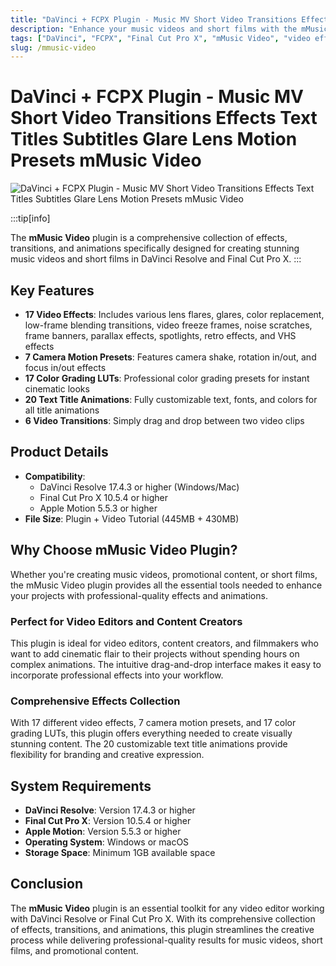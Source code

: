 ```yaml
---
title: "DaVinci + FCPX Plugin - Music MV Short Video Transitions Effects Text Titles Subtitles Glare Lens Motion Presets mMusic Video"
description: "Enhance your music videos and short films with the mMusic Video plugin for DaVinci Resolve and Final Cut Pro X. This comprehensive plugin includes 17 video effects, 7 camera motion presets, 17 color grading LUTs, 20 text title animations, and 6 video transitions."
tags: ["DaVinci", "FCPX", "Final Cut Pro X", "mMusic Video", "video effects", "transitions", "text titles", "subtitles", "color grading", "LUTs", "camera motion", "VHS effects", "retro effects", "video editing", "motion graphics"]
slug: /mmusic-video
---
```

<!--Above is frontmatter Part-generate depend on content meet Google Seo, you need to balance automation efficiency with Google’s core ranking factors—especially E-E-A-T (Experience, Expertise, Authoritativeness, Trustworthiness), -->

<!--First Part-This is Title -->
# DaVinci + FCPX Plugin - Music MV Short Video Transitions Effects Text Titles Subtitles Glare Lens Motion Presets mMusic Video

<!--Second Part-This is First Banner -->
![DaVinci + FCPX Plugin - Music MV Short Video Transitions Effects Text Titles Subtitles Glare Lens Motion Presets mMusic Video](https://www.gfxcamp.com/wp-content/uploads/2022/05/MotionVFX-mMusic_Video.jpg)

:::tip[info]

The **mMusic Video** plugin is a comprehensive collection of effects, transitions, and animations specifically designed for creating stunning music videos and short films in DaVinci Resolve and Final Cut Pro X.
:::

## Key Features

- **17 Video Effects**: Includes various lens flares, glares, color replacement, low-frame blending transitions, video freeze frames, noise scratches, frame banners, parallax effects, spotlights, retro effects, and VHS effects
- **7 Camera Motion Presets**: Features camera shake, rotation in/out, and focus in/out effects
- **17 Color Grading LUTs**: Professional color grading presets for instant cinematic looks
- **20 Text Title Animations**: Fully customizable text, fonts, and colors for all title animations
- **6 Video Transitions**: Simply drag and drop between two video clips

## Product Details

- **Compatibility**:
  - DaVinci Resolve 17.4.3 or higher (Windows/Mac)
  - Final Cut Pro X 10.5.4 or higher
  - Apple Motion 5.5.3 or higher
- **File Size**: Plugin + Video Tutorial (445MB + 430MB)

## Why Choose mMusic Video Plugin?

Whether you're creating music videos, promotional content, or short films, the mMusic Video plugin provides all the essential tools needed to enhance your projects with professional-quality effects and animations.

### Perfect for Video Editors and Content Creators

This plugin is ideal for video editors, content creators, and filmmakers who want to add cinematic flair to their projects without spending hours on complex animations. The intuitive drag-and-drop interface makes it easy to incorporate professional effects into your workflow.

### Comprehensive Effects Collection

With 17 different video effects, 7 camera motion presets, and 17 color grading LUTs, this plugin offers everything needed to create visually stunning content. The 20 customizable text title animations provide flexibility for branding and creative expression.

## System Requirements

- **DaVinci Resolve**: Version 17.4.3 or higher
- **Final Cut Pro X**: Version 10.5.4 or higher
- **Apple Motion**: Version 5.5.3 or higher
- **Operating System**: Windows or macOS
- **Storage Space**: Minimum 1GB available space

## Conclusion

The **mMusic Video** plugin is an essential toolkit for any video editor working with DaVinci Resolve or Final Cut Pro X. With its comprehensive collection of effects, transitions, and animations, this plugin streamlines the creative process while delivering professional-quality results for music videos, short films, and promotional content.